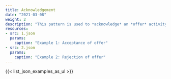 ```yaml
---
title: Acknowledgement
date: "2021-03-08"
weight: 2
description: "This pattern is used to *acknowledge* an *offer* activity, indicating acceptance or otherwise."
resources:
- src: 1.json
  params:
    caption: "Example 1: Acceptance of offer"
- src: 2.json
  params:
    caption: "Example 2: Rejection of offer"
---
```


{{< list_json_examples_as_ul >}}